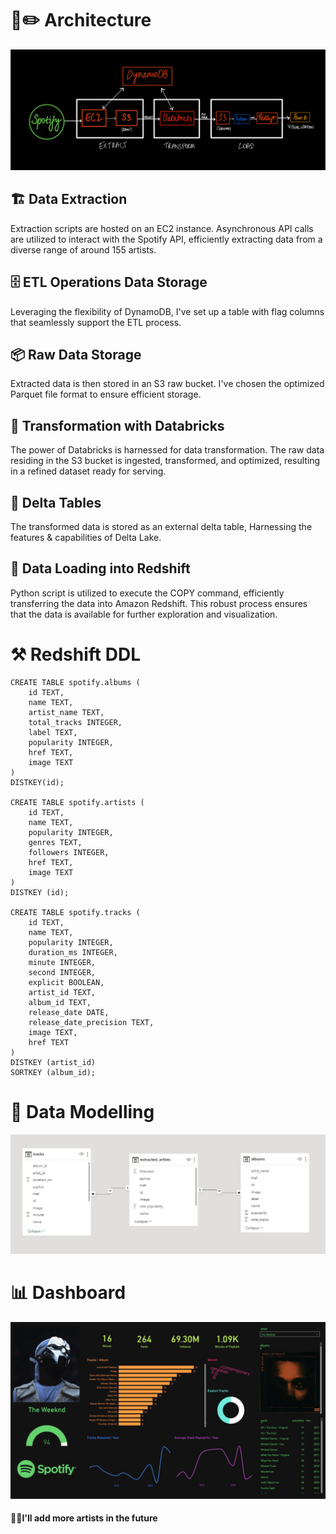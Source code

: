 # 📐✏️ Architecture
![alt text](https://github.com/prince-daniel/spotify-etl/blob/main/Architecture.jpg)
## 🏗️ Data Extraction 
Extraction scripts are hosted on an EC2 instance. Asynchronous API calls are utilized to interact with the Spotify API, efficiently extracting data from a diverse range of around 155 artists.

## 🗄️ ETL Operations Data Storage
Leveraging the flexibility of DynamoDB, I've set up a table with flag columns that seamlessly support the ETL process.

## 📦 Raw Data Storage 
Extracted data is then stored in an S3 raw bucket. I've chosen the optimized Parquet file format to ensure efficient storage.

## 🔄 Transformation with Databricks 
The power of Databricks is harnessed for data transformation. The raw data residing in the S3 bucket is ingested, transformed, and optimized, resulting in a refined dataset ready for serving.

## 📅 Delta Tables
The transformed data is stored as an external delta table, Harnessing the features & capabilities of Delta Lake.

## 🚚 Data Loading into Redshift 
Python script is utilized to execute the COPY command, efficiently transferring the data into Amazon Redshift. This robust process ensures that the data is available for further exploration and visualization.
  
# ⚒️ Redshift DDL
```
CREATE TABLE spotify.albums (
    id TEXT,
    name TEXT,
    artist_name TEXT,
    total_tracks INTEGER,
    label TEXT,
    popularity INTEGER,
    href TEXT,
    image TEXT
)
DISTKEY(id);

CREATE TABLE spotify.artists (
    id TEXT,
    name TEXT,
    popularity INTEGER,
    genres TEXT,
    followers INTEGER,
    href TEXT,
    image TEXT
)
DISTKEY (id);

CREATE TABLE spotify.tracks (
    id TEXT,
    name TEXT,
    popularity INTEGER,
    duration_ms INTEGER,
    minute INTEGER,
    second INTEGER,
    explicit BOOLEAN,
    artist_id TEXT,
    album_id TEXT,
    release_date DATE,
    release_date_precision TEXT,
    image TEXT,
    href TEXT
)
DISTKEY (artist_id)
SORTKEY (album_id);
```
# 🔗 Data Modelling
![alt text](https://github.com/prince-daniel/spotify-etl/blob/main/modelling.jpg)


# 📊 Dashboard
![alt text](https://github.com/prince-daniel/spotify-etl/blob/main/TheWeeknd.jpg)

#### 🙆‍♂️I'll add more artists in the future
